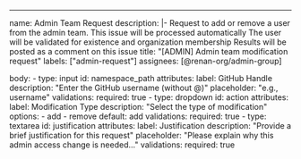 ---
name: Admin Team Request
description: |-
    Request to add or remove a user from the admin team.
    This issue will be processed automatically
    The user will be validated for existence and organization membership
    Results will be posted as a comment on this issue
title: "[ADMIN] Admin team modification request"
labels: ["admin-request"]
assignees: [@renan-org/admin-group]

body:
    - type: input
      id: namespace_path
      attributes:
        label: GitHub Handle
        description: "Enter the GitHub username (without @)"
        placeholder: "e.g., username"
      validations:
      required: true
    - type: dropdown
      id: action
      attributes:
        label: Modification Type
        description: "Select the type of modification"
        options:
            - add
            - remove
        default: add
      validations:
        required: true
    - type: textarea
      id: justification
      attributes:
        label: Justification
        description: "Provide a brief justification for this request"
        placeholder: "Please explain why this admin access change is needed..."
      validations:
        required: true
